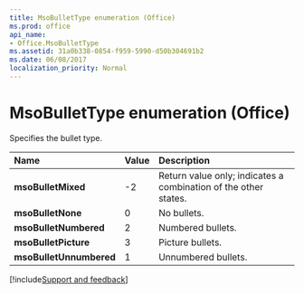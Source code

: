 ```yaml
---
title: MsoBulletType enumeration (Office)
ms.prod: office
api_name:
- Office.MsoBulletType
ms.assetid: 31a0b338-0854-f959-5990-d50b304691b2
ms.date: 06/08/2017
localization_priority: Normal
---
```



# MsoBulletType enumeration (Office)

Specifies the bullet type.



|Name|Value|Description|
|:-----|:-----|:-----|
|**msoBulletMixed**|-2|Return value only; indicates a combination of the other states. |
|**msoBulletNone**|0|No bullets.|
|**msoBulletNumbered**|2|Numbered bullets.|
|**msoBulletPicture**|3|Picture bullets.|
|**msoBulletUnnumbered**|1|Unnumbered bullets.|

[!include[Support and feedback](~/includes/feedback-boilerplate.md)]